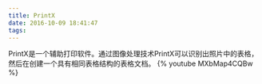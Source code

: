 ```yaml
---
title: PrintX
date: 2016-10-09 18:41:47
tags:
---
```

PrintX是一个辅助打印软件。通过图像处理技术PrintX可以识别出照片中的表格，然后在创建一个具有相同表格结构的表格文档。
{% youtube MXbMap4CQBw %}
